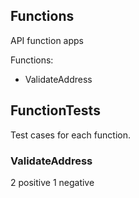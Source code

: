 ## Functions
API function apps

Functions:
- ValidateAddress

## FunctionTests
Test cases for each function.

### ValidateAddress
2 positive
1 negative
